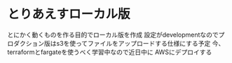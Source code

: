 # とりあえすローカル版

とにかく動くものを作る目的でローカル版を作成
設定がdevelopmentなのでプロダクション版はs3を使ってファイルをアップロードする仕様にする予定
今、terraformとfargateを使うべく学習中なので近日中に
AWSにデプロイする
